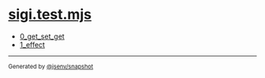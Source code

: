 # [sigi.test.mjs](../sigi.test.mjs)


- [0_get_set_get](0_get_set_get/0_get_set_get.md)
- [1_effect](1_effect/1_effect.md)

---

<sub>
  Generated by <a href="https://github.com/jsenv/core/tree/main/packages/tooling/snapshot">@jsenv/snapshot</a>
</sub>
